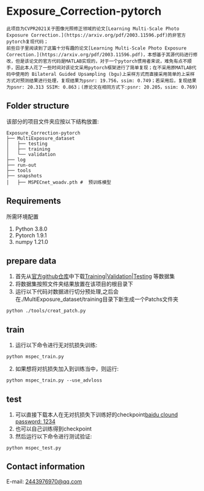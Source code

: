 # Exposure_Correction-pytorch
    此项目为CVPR2021关于图像光照修正领域的论文[Learning Multi-Scale Photo Exposure Correction.](https://arxiv.org/pdf/2003.11596.pdf)的非官方pytorch复现代码；
    前些日子里阅读到了这篇十分有趣的论文[Learning Multi-Scale Photo Exposure Correction.](https://arxiv.org/pdf/2003.11596.pdf)，本想基于其源代码进行修改，但是该论文的官方代码是MATLAB实现的，对于一个pytorch惯用者来说，难免有点不顺手，因此本人花了一些时间对该论文采用pytorch框架进行了简单复现；在不采用原MATLAB代码中使用的 Bilateral Guided Upsampling (bgu)上采样方式而直接采用简单的上采样方式对预测结果进行处理，复现结果为psnr: 19.756，ssim: 0.749；若采用后，复现结果为psnr: 20.313 SSIM: 0.863；(原论文在相同方式下:psnr: 20.205，ssim: 0.769)
    

## Folder structure
该部分的项目文件夹应按以下结构放置:
```
Exposure_Correction-pytorch
├── MultiExposure_dataset
│   ├── testing
│   ├── training
│   └── validation
├── log
├── run-out
├── tools
├── snapshots
│   ├── MSPECnet_woadv.pth #  预训练模型
```
## Requirements
所需环境配置
1. Python  3.8.0
2. Pytorch 1.9.1
3. numpy   1.21.0

## prepare data
1. 首先从[官方github仓库](https://github.com/mahmoudnafifi/Exposure_Correction)中下载[Training](https://ln2.sync.com/dl/141f68cf0/mrt3jtm9-ywbdrvtw-avba76t4-w6fw8fzj)|[Validation](https://ln2.sync.com/dl/49a6738c0/3m3imxpe-w6eqiczn-vripaqcf-jpswtcfr)|[Testing](https://ln2.sync.com/dl/098a6c5e0/cienw23w-usca2rgh-u5fxikex-q7vydzkp) 等数据集
2. 将数据集按照文件夹结果放置在该项目的根目录下
3. 运行以下代码对数据进行切分预处理,之后会在./MultiExposure_dataset/training目录下新生成一个Patchs文件夹
```
python ./tools/creat_patch.py
```
## train
1. 运行以下命令进行无对抗损失训练:
```
python mspec_train.py
```

2. 如果想将对抗损失加入到训练当中，则运行:
```
python mspec_train.py --use_advloss
```

## test
1. 可以直接下载本人在无对抗损失下训练好的checkpoint[baidu clound password: 1234](https://pan.baidu.com/s/1GlXrhQfdasCPStcPp5ahyQ)
2. 也可以自己训练得到checkpoint
3. 然后运行以下命令进行测试验证:
```
python mspec_test.py
```
## Contact information
E-mail: 2443976970@qq.com
